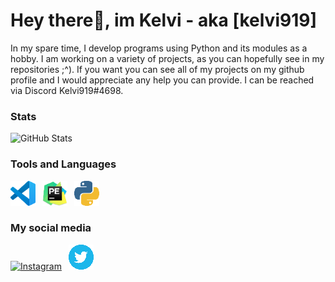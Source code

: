 # Hey there👋, im Kelvi - aka [kelvi919]

In my spare time, I develop programs using Python and its modules as a hobby.
I am working on a variety of projects, as you can hopefully see in my repositories ;^).
If you want you can see all of my projects on my github profile and I would appreciate any help you can provide. 
I can be reached via Discord Kelvi919#4698.


### Stats

![GitHub Stats](https://github-readme-stats.vercel.app/api?username=kelvi919&theme=radical)




### Tools and Languages 

[![VSCode](https://github.com/kelvi919/Kelvi919/blob/master/assets/vscode40.png)](https://code.visualstudio.com/) 
[![Pycharm](https://github.com/kelvi919/Kelvi919/blob/master/assets/pycharm40.png)](https://www.jetbrains.com) 
[![Python](https://github.com/kelvi919/Kelvi919/blob/master/assets/python40.png)](https://www.python.org) 

### My social media
[![Instagram](https://upload.wikimedia.org/wikipedia/commons/thumb/a/a5/Instagram_icon.png/2048px-Instagram_icon.png)](www.instagram.com/kelvi_919) 
[![twitter](https://github.com/kelvi919/Kelvi919/blob/master/assets/twitter40.png)](https://twitter.com/kelvi919) 



